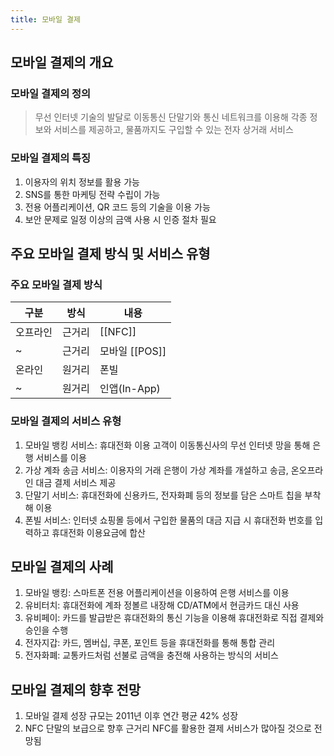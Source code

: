 ```yaml
---
title: 모바일 결제
---
```


## 모바일 결제의 개요
### 모바일 결제의 정의
> 무선 인터넷 기술의 발달로 이동통신 단말기와 통신 네트워크를 이용해 각종 정보와 서비스를 제공하고, 물품까지도 구입할 수 있는 전자 상거래 서비스

### 모바일 결제의 특징
1. 이용자의 위치 정보를 활용 가능
1. SNS를 통한 마케팅 전략 수립이 가능
1. 전용 어플리케이션, QR 코드 등의 기술을 이용 가능
1. 보안 문제로 일정 이상의 금액 사용 시 인증 절차 필요

## 주요 모바일 결제 방식 및 서비스 유형
### 주요 모바일 결제 방식

|구분|방식|내용|
|---|---|---|
|오프라인|근거리|[[NFC]] |모바일 카드로 NFC 기반 결제 |
|~|근거리|모바일 [[POS]] |모바일에 POS화해 카드 결제 |
|온라인|원거리|폰빌 |통신비에 과금(후불) |
|~|원거리|인앱(In-App)|모바일 앱(App)을 활용한 결제 |

### 모바일 결제의 서비스 유형
1. 모바일 뱅킹 서비스: 휴대전화 이용 고객이 이동통신사의 무선 인터넷 망을 통해 은행 서비스를 이용
1. 가상 계좌 송금 서비스: 이용자의 거래 은행이 가상 계좌를 개설하고 송금, 온오프라인 대금 결제 서비스 제공
1. 단말기 서비스: 휴대전화에 신용카드, 전자화폐 등의 정보를 담은 스마트 칩을 부착해 이용
1. 폰빌 서비스: 인터넷 쇼핑몰 등에서 구입한 물품의 대금 지급 시 휴대전화 번호를 입력하고 휴대전화 이용요금에 합산

## 모바일 결제의 사례
1. 모바일 뱅킹: 스마트폰 전용 어플리케이션을 이용하여 은행 서비스를 이용
1. 유비터치: 휴대전화에 계좌 정볼르 내장해 CD/ATM에서 현금카드 대신 사용
1. 유비페이: 카드를 발급받은 휴대전화의 통신 기능을 이용해 휴대전화로 직접 결제와 승인을 수행
1. 전자지갑: 카드, 멤버십, 쿠폰, 포인트 등을 휴대전화를 통해 통합 관리
1. 전자화폐: 교통카드처럼 선불로 금액을 충전해 사용하는 방식의 서비스

## 모바일 결제의 향후 전망
1. 모바일 결제 성장 규모는 2011년 이후 연간 평균 42% 성장
1. NFC 단말의 보급으로 향후 근거리 NFC를 활용한 결제 서비스가 많아질 것으로 전망됨
